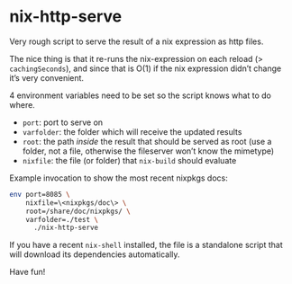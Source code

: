 # nix-http-serve

Very rough script to serve the result of a nix expression as http files.

The nice thing is that it re-runs the nix-expression on each reload (> `cachingSeconds`),
and since that is O(1) if the nix expression didn’t change it’s very convenient.

4 environment variables need to be set so the script knows what to do where.

* `port`: port to serve on
* `varfolder`: the folder which will receive the updated results
* `root`: the path *inside* the result that should be served as root (use a folder, not a file, otherwise the fileserver won’t know the mimetype)
* `nixfile`: the file (or folder) that `nix-build` should evaluate

Example invocation to show the most recent nixpkgs docs:

```bash
env port=8085 \
    nixfile=\<nixpkgs/doc\> \
    root=/share/doc/nixpkgs/ \
    varfolder=./test \
      ./nix-http-serve
```

If you have a recent `nix-shell` installed, the file is a standalone script
that will download its dependencies automatically.

Have fun!